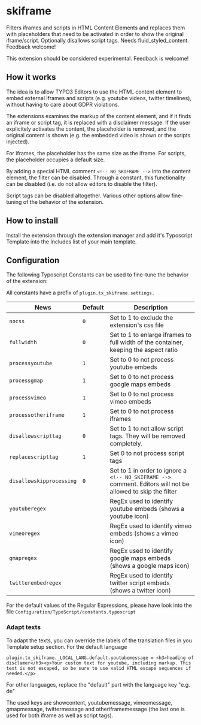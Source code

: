 # skiframe
Filters iframes and scripts in HTML Content Elements and replaces them with placeholders that need to be activated in order to show the original iframe/script. Optionally disallows script tags. Needs fluid_styled_content. Feedback welcome!

This extension should be considered experimental. Feedback is welcome!

## How it works
The idea is to allow TYPO3 Editors to use the HTML content element to embed external iframes and scripts (e.g. youtube videos, twitter timelines), without having to care about GDPR violations.

The extensions examines the markup of the content element, and if it finds an iframe or script tag, it is replaced with a disclaimer message. If the user explicitely activates the content, the placeholder is removed, and the original content is shown (e.g. the embedded video is shown or the scripts injected).  

For iframes, the placeholder has the same size as the iframe. For scripts, the placeholder occupies a default size.

By adding a special HTML comment `<!-- NO_SKIFRAME -->` into the content element, the filter can be disabled. Through a constant, this functionality can be disabled (i.e. do not allow editors to disable the filter).

Script tags can be disabled altogether. Various other options allow fine-tuning of the behavior of the extension.

## How to install
Install the extension through the extension manager and add it's Typoscript Template into the Includes list of your main template.


## Configuration
The following Typoscript Constants can be used to fine-tune the behavior of the extension: 

All constants have a prefix of `plugin.tx_skiframe.settings.`

| News        | Default | Description |
| ----------- |---------------- | ------------------------ |
| `nocss`                 | `0`   | Set to 1 to exclude the extension's css file |
| `fullwidth`             | `0`  | Set to 1 to enlarge iframes to full width of the container, keeping the aspect ratio |
| `processyoutube`        | `1`  | Set to 0 to not process youtube embeds |
| `processgmap`           | `1`  | Set to 0 to not process google maps embeds |
| `processvimeo`          | `1`  | Set to 0 to not process vimeo embeds |
| `processotheriframe`    | `1`  | Set to 0 to not process iframes |
| `disallowscripttag`     | `0`  | Set to 1 to not allow script tags. They will be removed completely. |
| `replacescripttag`      | `1`  | Set 0 to not process script tags |
| `disallowskipprocessing`| `0`  | Set to 1 in order to ignore a `<!-- NO_SKIFRAME -->` comment. Editors will not be allowed to skip the filter |
| `youtuberegex`          |      | RegEx used to identify youtube embeds (shows a youtube icon) |
| `vimeoregex`            |      | RegEx used to identify vimeo embeds (shows a vimeo icon)|
| `gmapregex`             |      | RegEx used to identify google maps embeds (shows a google maps icon)|
| `twitterembedregex`     |      | RegEx used to identify twitter script embeds (shows a twitter icon) |

For the default values of the Regular Expressions, please have look into the file `Configuration/TypoScript/constants.typoscript`

### Adapt texts
To adapt the texts, you can override the labels of the translation files in you Template setup section. For the default language

`plugin.tx_skiframe._LOCAL_LANG.default.youtubemessage = <h3>heading of disclamer</h3><p>Your custom text for youtube, including markup. This text is not escaped, so be sure to use valid HTML escape sequences if needed.</p>`

For other languages, replace the "default" part with the language key "e.g. de"

The used keys are showcontent, youtubemessage, vimeomessage, gmapmessage, twittermessage and otheriframemessage (the last one is used for both iframe as well as script tags).